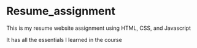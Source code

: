 # Resume_assignment
This is my resume website assignment using HTML, CSS, and Javascript

It has all the essentials I learned in the course
